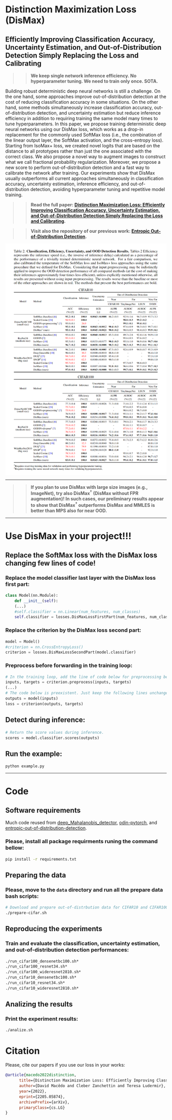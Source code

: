 # Distinction Maximization Loss (DisMax)

## Efficiently Improving Classification Accuracy, Uncertainty Estimation, and Out-of-Distribution Detection Simply Replacing the Loss and Calibrating

>>**We keep single network inference efficiency. No hyperparameter tuning. We need to train only once. SOTA.**

Building robust deterministic deep neural networks is still a challenge. On the one hand, some approaches improve out-of-distribution detection at the cost of reducing classification accuracy in some situations. On the other hand, some methods simultaneously increase classification accuracy, out-of-distribution detection, and uncertainty estimation but reduce inference efficiency in addition to requiring training the same model many times to tune hyperparameters. In this paper, we propose training deterministic deep neural networks using our DisMax loss, which works as a drop-in replacement for the commonly used SoftMax loss (i.e., the combination of the linear output layer, the SoftMax activation, and the cross-entropy loss). Starting from IsoMax+ loss, we created novel logits that are based on the distance to all prototypes rather than just the one associated with the correct class. We also propose a novel way to augment images to construct what we call fractional probability regularization. Moreover, we propose a new score to perform out-of-distribution detection and a fast way to calibrate the network after training. Our experiments show that DisMax usually outperforms all current approaches simultaneously in classification accuracy, uncertainty estimation, inference efficiency, and out-of-distribution detection, avoiding hyperparameter tuning and repetitive model training.

>>**Read the full paper: [Distinction Maximization Loss: Efficiently Improving Classification Accuracy, Uncertainty Estimation, and Out-of-Distribution Detection Simply Replacing the Loss and Calibrating](https://arxiv.org/abs/2205.05874).**

>>**Visit also the repository of our previous work: [Entropic Out-of-Distribution Detection](https://github.com/dlmacedo/entropic-out-of-distribution-detection).**

 <img align="center" src="assets/results.png" width="750">

___

>> **If you plan to use DisMax with large size images (e.g., ImageNet), try also DisMax<sup>$\dagger$</sup> (DisMax without FPR augmentation)! In such cases, our preliminary results appear to show that DisMax<sup>$\dagger$</sup> outperforms DisMax and MMLES is better than MPS also for near OOD.**

___

# Use DisMax in your project!!!

## Replace the SoftMax loss with the DisMax loss changing few lines of code!

### Replace the model classifier last layer with the DisMax loss first part:

```python
class Model(nn.Module):
    def __init__(self):
    (...)
    #self.classifier = nn.Linear(num_features, num_classes)
    self.classifier = losses.DisMaxLossFirstPart(num_features, num_classes)
```

### Replace the criterion by the DisMax loss second part:

```python
model = Model()
#criterion = nn.CrossEntropyLoss()
criterion = losses.DisMaxLossSecondPart(model.classifier)
```

### Preprocess before forwarding in the training loop:

```python
# In the training loop, add the line of code below for preprocessing before forwarding.
inputs, targets = criterion.preprocess(inputs, targets) 
(...)
# The code below is preexistent. Just keep the following lines unchanged!
outputs = model(inputs)
loss = criterion(outputs, targets)
```

## Detect during inference:

```python
# Return the score values during inference.
scores = model.classifier.scores(outputs) 
```

## Run the example:

```
python example.py
```

___

# Code

## Software requirements

Much code reused from [deep_Mahalanobis_detector](https://github.com/pokaxpoka/deep_Mahalanobis_detector), [odin-pytorch](https://github.com/facebookresearch/odin), and [entropic-out-of-distribution-detection](https://github.com/dlmacedo/entropic-out-of-distribution-detection).

### Please, install all package requirments runing the command bellow:

```bash
pip install -r requirements.txt
```

## Preparing the data

### Please, move to the `data` directory and run all the prepare data bash scripts:

```bash
# Download and prepare out-of-distrbution data for CIFAR10 and CIFAR100 datasets.
./prepare-cifar.sh
```

## Reproducing the experiments

### Train and evaluate the classification, uncertainty estimation, and out-of-distribution detection performances:

```bash
./run_cifar100_densenetbc100.sh*
./run_cifar100_resnet34.sh*
./run_cifar100_wideresnet2810.sh*
./run_cifar10_densenetbc100.sh*
./run_cifar10_resnet34.sh*
./run_cifar10_wideresnet2810.sh*
```

## Analizing the results

### Print the experiment results:

```bash
./analize.sh
```

# Citation

Please, cite our papers if you use our loss in your works:

```bibtex
@article{macedo2022distinction,
      title={Distinction Maximization Loss: Efficiently Improving Classification Accuracy, Uncertainty Estimation, and Out-of-Distribution Detection Simply Replacing the Loss and Calibrating}, 
      author={David Macêdo and Cleber Zanchettin and Teresa Ludermir},
      year={2022},
      eprint={2205.05874},
      archivePrefix={arXiv},
      primaryClass={cs.LG}
}
```
